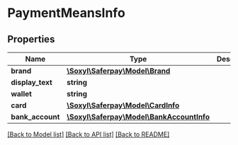 # PaymentMeansInfo

## Properties
Name | Type | Description | Notes
------------ | ------------- | ------------- | -------------
**brand** | [**\Soxyl\Saferpay\Model\Brand**](Brand.md) |  | 
**display_text** | **string** |  | 
**wallet** | **string** |  | [optional] 
**card** | [**\Soxyl\Saferpay\Model\CardInfo**](CardInfo.md) |  | [optional] 
**bank_account** | [**\Soxyl\Saferpay\Model\BankAccountInfo**](BankAccountInfo.md) |  | [optional] 

[[Back to Model list]](../README.md#documentation-for-models) [[Back to API list]](../README.md#documentation-for-api-endpoints) [[Back to README]](../README.md)


